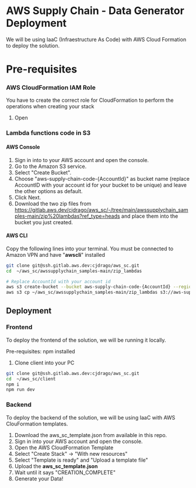 # AWS Supply Chain - Data Generator Deployment
We will be using IaaC (Infraestructure As Code) with AWS Cloud Formation to deploy the solution.
# Pre-requisites
### AWS CloudFormation IAM Role
You have to create the correct role for CloudFormation to perform the operations when creating your stack
1. Open 

### Lambda functions code in S3
#### AWS Console
1. Sign in into to your AWS account and open the console.
2. Go to the Amazon S3 service.
3. Select "Create Bucket".
4. Choose "aws-supply-chain-code-{AccountId}" as bucket name (replace AccountID with your account id for your bucket to be unique) and leave the other options as default.
5. Click Next.
6. Download the two zip files from https://gitlab.aws.dev/cjdrago/aws_sc/-/tree/main/awssupplychain_samples-main/zip%20lambdas?ref_type=heads and place them into the bucket you just created.
#### AWS CLI
Copy the following lines into your terminal. You must be connected to Amazon VPN and have "**awscli**" installed
```bash
git clone git@ssh.gitlab.aws.dev:cjdrago/aws_sc.git
cd  ~/aws_sc/awssupplychain_samples-main/zip_lambdas 

# Replace AccountId with your account id
aws s3 create-bucket --bucket aws-supply-chain-code-{AccountId} --region us-east-1
aws s3 cp ~/aws_sc/awssupplychain_samples-main/zip_lambdas s3://aws-supply-chain-code-{AccountId}/ --recursive
```

## Deployment 

### Frontend
To deploy the frontend of the solution, we will be running it locally. 

Pre-requisites: npm installed 
1. Clone client into your PC
```bash
git clone git@ssh.gitlab.aws.dev:cjdrago/aws_sc.git
cd  ~/aws_sc/client 
npm i
npm run dev
```
### Backend
To deploy the backend of the solution, we will be using IaaC with AWS ClouFormation templates.

1. Download the aws_sc_template.json from available in this repo.
2. Sign in into your AWS account and open the console.
3. Open the AWS CloudFormation Template
4. Select "Create Stack" -> "With new resources"
4. Select "Template is ready" and "Upload a template file"
5. Upload the **aws_sc_template.json**
6. Wait until it says "CREATION_COMPLETE"
7. Generate your Data!


